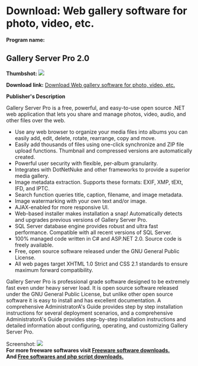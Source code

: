 # Download: Web gallery software for photo, video, etc.

**Program name:**

## Gallery Server Pro 2.0

  
**Thumbshot:** ![](http://www.freewarefiles.com/screenshot/gallerysvrpro_md.jpg)   
  
**Download link:** [Download Web gallery software for photo, video, etc.](http://freesoftwares.boysofts.com/Gallery-Server-Pro_program_17866.html)  
  


**Publisher's Description**  
  


Gallery Server Pro is a free, powerful, and easy-to-use open source .NET web application that lets you share and manage photos, video, audio, and other files over the web.

  * Use any web browser to organize your media files into albums you can easily add, edit, delete, rotate, rearrange, copy and move.
  * Easily add thousands of files using one-click synchronize and ZIP file upload functions. Thumbnail and compressed versions are automatically created.
  * Powerful user security with flexible, per-album granularity.
  * Integrates with DotNetNuke and other frameworks to provide a superior media gallery.
  * Image metadata extraction. Supports these formats: EXIF, XMP, tEXt, IFD, and IPTC.
  * Search function queries title, caption, filename, and image metadata.
  * Image watermarking with your own text and/or image.
  * AJAX-enabled for more responsive UI.
  * Web-based installer makes installation a snap! Automatically detects and upgrades previous versions of Gallery Server Pro.
  * SQL Server database engine provides robust and ultra fast performance. Compatible with all recent versions of SQL Server.
  * 100% managed code written in C# and ASP.NET 2.0. Source code is freely available.
  * Free, open source software released under the GNU General Public License.
  * All web pages target XHTML 1.0 Strict and CSS 2.1 standards to ensure maximum forward compatibility.

Gallery Server Pro is professional grade software designed to be extremely fast even under heavy server load. It is open source software released under the GNU General Public License, but unlike other open source software it is easy to install and has excellent documentation. A comprehensive AdministratorA's Guide provides step by step installation instructions for several deployment scenarios, and a comprehensive AdministratorA's Guide provides step-by-step installation instructions and detailed information about configuring, operating, and customizing Gallery Server Pro.

  
  
Screenshot: ![](http://www.freewarefiles.com/screenshot/gallerysvrpro.jpg)   
**For more freeware softwares visit [Freeware software downloads.](http://freesoftwares.boysofts.com/)**   
**And [Free softwares and php script downloads.](http://www.boysofts.com/)**
